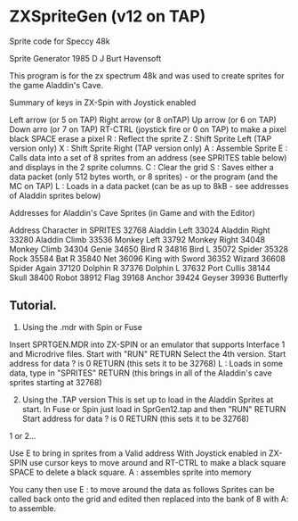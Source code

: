 # ZXSpriteGen (v12 on TAP)
 Sprite code for Speccy 48k

Sprite Generator 1985
D J Burt
Havensoft

This program is for the zx spectrum 48k and was used to create sprites for the game Aladdin's Cave.

Summary of keys in ZX-Spin with Joystick enabled 

Left arrow (or 5 on TAP)
Right arrow (or 8 onTAP)
Up arrow (or 6 on TAP)
Down arro (or 7 on TAP) 
RT-CTRL (joystick fire or 0 on TAP) to make a pixel black
SPACE erase a pixel
R : Reflect the sprite
Z : Shift Sprite Left (TAP version only)
X : Shift Sprite Right (TAP version only)
A : Assemble Sprite
E : Calls data into a set of 8 sprites from an address (see SPRITES table below) and displays in the 2 sprite columns. 
C : Clear the grid
S : Saves either a data packet (only 512 bytes worth, or 8 sprites) - or the program (and the MC on TAP)
L : Loads in a data packet (can be as up to 8kB - see addresses of Aladdin sprites below)

Addresses for Aladdin's Cave Sprites (in Game and with the Editor)

Address	Character in SPRITES
32768 	Aladdin Left
33024	Aladdin Right
33280	Aladdin Climb
33536	Monkey Left
33792	Monkey Right
34048	Monkey Climb
34304	Genie
34650	Bird R
34816	Bird L
35072	Spider
35328	Rock
35584	Bat R
35840	Net
36096	King with Sword
36352	Wizard
36608	Spider Again
37120	Dolphin R
37376	Dolphin L
37632	Port Cullis
38144	Skull
38400	Robot
38912	Flag
39168	Anchor
39424	Geyser
39936	Butterfly

Tutorial.
-------------

1. Using the .mdr with Spin or Fuse

Insert SPRTGEN.MDR into ZX-SPIN or an emulator that supports Interface 1 and Microdrive files. 
Start with "RUN" RETURN
Select the 4th version.
Start address for data ? is 0 RETURN (this sets it to be 32768)
L : Loads in some data, type in "SPRITES" RETURN (this brings in all of the Aladdin's cave sprites starting at 32768)


2. Using the .TAP version
This is set up to load in the Aladdin Sprites at start.
In Fuse or Spin just load in SprGen12.tap and then "RUN" RETURN
Start address for data ? is 0 RETURN (this sets it to be 32768)

1 or 2... 

Use E to bring in sprites from a Valid address 
With Joystick enabled in ZX-SPIN use cursor keys to move around and RT-CTRL to make a black square SPACE to delete a black square. 
A : assembles sprite into memory



You cany then use E : to move around the data as follows
Sprites can be called back onto the grid and edited then replaced into the bank of 8 with A: to assemble. 